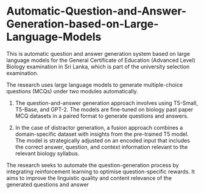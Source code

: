 # Automatic-Question-and-Answer-Generation-based-on-Large-Language-Models
This is automatic question and answer generation system based on large language models for the General Certificate of Education (Advanced Level) Biology examination in Sri Lanka, which is part of the university selection examination.

The research uses large language models to generate multiple-choice questions (MCQs) under two modules automatically. 
1. The question-and-answer generation approach involves using T5-Small, T5-Base, and GPT-2. The models are fine-tuned on biology past paper MCQ datasets in a paired format to generate questions and answers.

2. In the case of distractor generation, a fusion approach combines a domain-specific dataset with insights from the pre-trained T5 model. The model is strategically adjusted on an encoded input that includes the correct answer, question, and context information relevant to the relevant biology syllabus. 

The research seeks to automate the question-generation process by integrating reinforcement learning to optimise question-specific rewards. It aims to improve the linguistic quality and content relevance of the generated questions and answer
